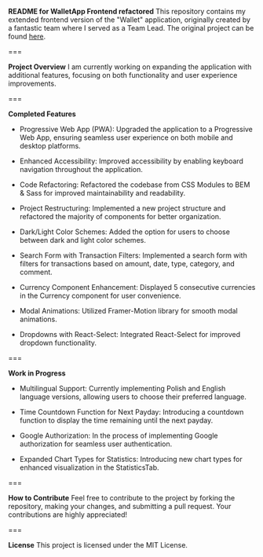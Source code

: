 **README for WalletApp Frontend refactored**
This repository contains my extended frontend version of the "Wallet" application, originally created by a fantastic team where I served as a Team Lead. The original project can be found <a href="https://github.com/Pawel-Eliszewski/WalletApp-frontend">here</a>.

===

**Project Overview**
I am currently working on expanding the application with additional features, focusing on both functionality and user experience improvements.

===

**Completed Features**
- Progressive Web App (PWA):
Upgraded the application to a Progressive Web App, ensuring seamless user experience on both mobile and desktop platforms.

- Enhanced Accessibility:
Improved accessibility by enabling keyboard navigation throughout the application.

- Code Refactoring:
Refactored the codebase from CSS Modules to BEM & Sass for improved maintainability and readability.

- Project Restructuring:
Implemented a new project structure and refactored the majority of components for better organization.

- Dark/Light Color Schemes:
Added the option for users to choose between dark and light color schemes.

- Search Form with Transaction Filters:
Implemented a search form with filters for transactions based on amount, date, type, category, and comment.

- Currency Component Enhancement:
Displayed 5 consecutive currencies in the Currency component for user convenience.

- Modal Animations:
Utilized Framer-Motion library for smooth modal animations.

- Dropdowns with React-Select:
Integrated React-Select for improved dropdown functionality.

===

**Work in Progress**
- Multilingual Support:
Currently implementing Polish and English language versions, allowing users to choose their preferred language.

- Time Countdown Function for Next Payday:
Introducing a countdown function to display the time remaining until the next payday.

- Google Authorization:
In the process of implementing Google authorization for seamless user authentication.

- Expanded Chart Types for Statistics:
Introducing new chart types for enhanced visualization in the StatisticsTab.

===

**How to Contribute**
Feel free to contribute to the project by forking the repository, making your changes, and submitting a pull request. Your contributions are highly appreciated!

===

**License**
This project is licensed under the MIT License.
